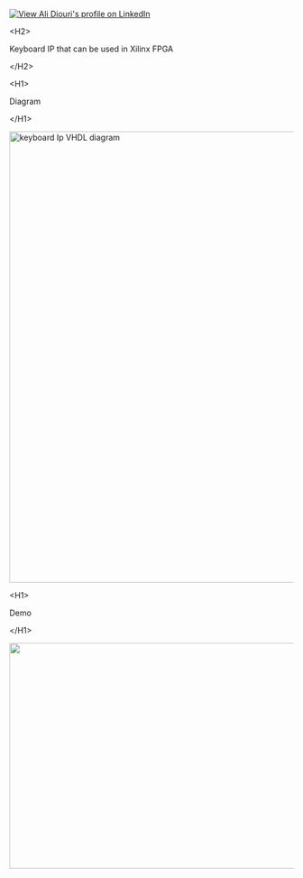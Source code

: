 <a href='http://fr.linkedin.com/in/alidiouri'><img src='http://www.theworldwithoutlimit.tk/images/linkedin.jpg' alt="View Ali Diouri's profile on LinkedIn" border='0' /></a>






&lt;H2&gt;


Keyboard IP that can be used in Xilinx FPGA


&lt;/H2&gt;





&lt;H1&gt;

 Diagram 

&lt;/H1&gt;



<img src='http://lh4.googleusercontent.com/-1YHgpZ0sDJw/UVteubKC3BI/AAAAAAAAAd4/z4k2p3CRQOM/s960/KeyboardIp.png' alt='keyboard Ip VHDL diagram' width='800' />



&lt;H1&gt;

 Demo 

&lt;/H1&gt;



<a href='http://www.youtube.com/watch?feature=player_embedded&v=aZeutF6d0Z4' target='_blank'><img src='http://img.youtube.com/vi/aZeutF6d0Z4/0.jpg' width='800' height=400 /></a>